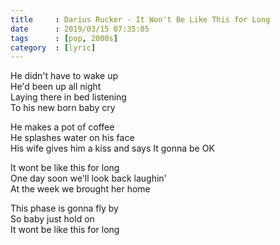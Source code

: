 ```yaml
---
title     : Darius Rucker - It Won't Be Like This for Long
date      : 2019/03/15 07:35:05
tags      : [pop, 2000s]
category  : [lyric]
---
```


He didn't have to wake up  
He'd been up all night  
Laying there in bed listening  
To his new born baby cry

<!-- more --> 

He makes a pot of coffee  
He splashes water on his face  
His wife gives him a kiss and says 
It gonna be OK

It wont be like this for long  
One day soon we'll look back laughin'  
At the week we brought her home  

This phase is gonna fly by  
So baby just hold on  
It wont be like this for long
